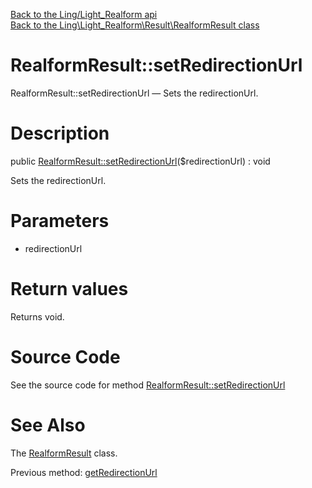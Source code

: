 [Back to the Ling/Light_Realform api](https://github.com/lingtalfi/Light_Realform/blob/master/doc/api/Ling/Light_Realform.md)<br>
[Back to the Ling\Light_Realform\Result\RealformResult class](https://github.com/lingtalfi/Light_Realform/blob/master/doc/api/Ling/Light_Realform/Result/RealformResult.md)


RealformResult::setRedirectionUrl
================



RealformResult::setRedirectionUrl — Sets the redirectionUrl.




Description
================


public [RealformResult::setRedirectionUrl](https://github.com/lingtalfi/Light_Realform/blob/master/doc/api/Ling/Light_Realform/Result/RealformResult/setRedirectionUrl.md)($redirectionUrl) : void




Sets the redirectionUrl.




Parameters
================


- redirectionUrl

    


Return values
================

Returns void.








Source Code
===========
See the source code for method [RealformResult::setRedirectionUrl](https://github.com/lingtalfi/Light_Realform/blob/master/Result/RealformResult.php#L125-L128)


See Also
================

The [RealformResult](https://github.com/lingtalfi/Light_Realform/blob/master/doc/api/Ling/Light_Realform/Result/RealformResult.md) class.

Previous method: [getRedirectionUrl](https://github.com/lingtalfi/Light_Realform/blob/master/doc/api/Ling/Light_Realform/Result/RealformResult/getRedirectionUrl.md)<br>

